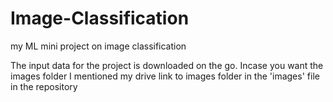 # Image-Classification
my ML mini project on image classification

The input data for the project is downloaded on the go. Incase you want the images folder I mentioned my drive link to images folder in the 'images' file in the repository
